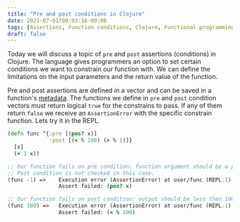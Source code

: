 ```yaml
---
title: "Pre and post conditions in Clojure"
date: 2021-07-01T00:03:16-09:00
tags: [Assertions, Function conditions, Clojure, Functional programming]
draft: false
---
```


Today we will discuss a topic of `pre` and `post` assertions (conditions) in Clojure. The language gives programmers an option to set certain conditions we want to constrain our function with. We can define the limitations on the input parameters and the return value of the function.

Pre and post assertions are defined in a vector and can be saved in a function's [metadata](/posts/2021-06-18-clojure-metadata). The functions we define in `pre` and `post` condition vectors must return logical `true` for the constrains to pass. If any of them return `false` we receive an `AssertionError` with the specific constrain function.
Lets try it in the REPL. 
```clojure
(defn func ^{:pre [(pos? x)]
             :post [(< % 100) (> % 1)]}
  [x]
  (+ 1 x))

;; Our function fails on pre condition: function argument should be a positive number. 
;; Post condition is not checked in this case.
(func -1) =>	Execution error (AssertionError) at user/func (REPL:1).
				Assert failed: (pos? x)

;; Our function fails on post condition: output should be less then 100.
(func 100) =>	Execution error (AssertionError) at user/func (REPL:1).
				Assert failed: (< % 100)
```
